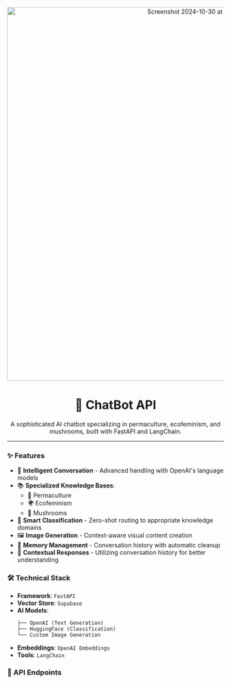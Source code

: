 <div align="center">
  <img width="871" alt="Screenshot 2024-10-30 at 13 55 24" src="https://github.com/user-attachments/assets/5962f974-fe8f-4cea-9aac-d836c5adaf35">

  <h1>🌱 ChatBot API</h1>
</div>

<p align="center">
  A sophisticated AI chatbot specializing in permaculture, ecofeminism, and mushrooms, built with FastAPI and LangChain.
</p>

---

### ✨ Features
- 🤖 **Intelligent Conversation** - Advanced handling with OpenAI's language models
- 📚 **Specialized Knowledge Bases**:
  - 🌿 Permaculture
  - 🌍 Ecofeminism
  - 🍄 Mushrooms
- 🎯 **Smart Classification** - Zero-shot routing to appropriate knowledge domains
- 🖼️ **Image Generation** - Context-aware visual content creation
- 💾 **Memory Management** - Conversation history with automatic cleanup
- 🔄 **Contextual Responses** - Utilizing conversation history for better understanding

### 🛠️ Technical Stack
- **Framework**: `FastAPI`
- **Vector Store**: `Supabase`
- **AI Models**: 
  ```
  ├── OpenAI (Text Generation)
  ├── HuggingFace (Classification)
  └── Custom Image Generation
  ```
- **Embeddings**: `OpenAI Embeddings`
- **Tools**: `LangChain`

### 🔌 API Endpoints
